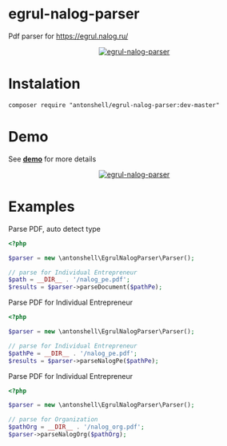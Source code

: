 # egrul-nalog-parser
Pdf parser for 
https://egrul.nalog.ru/

<p align="center">
    <a href="http://www.yiiframework.com/" target="_blank">
        <img src="http://demo.antonshell.me/images/egrul-nalog-parser.png" alt="egrul-nalog-parser" />
    </a>
</p>

# Instalation

```
composer require "antonshell/egrul-nalog-parser:dev-master"
```

# Demo

See [**demo**][1] for more details

<p align="center">
    <a href="http://www.yiiframework.com/" target="_blank">
        <img src="http://demo.antonshell.me/images/egrul-nalog-parser-demo.jpg" alt="egrul-nalog-parser" />
    </a>
</p>

# Examples

Parse PDF, auto detect type

```php
<?php

$parser = new \antonshell\EgrulNalogParser\Parser();

// parse for Individual Entrepreneur
$path = __DIR__ . '/nalog_pe.pdf';
$results = $parser->parseDocument($pathPe);
```


Parse PDF for Individual Entrepreneur

```php
<?php

$parser = new \antonshell\EgrulNalogParser\Parser();

// parse for Individual Entrepreneur
$pathPe = __DIR__ . '/nalog_pe.pdf';
$results = $parser->parseNalogPe($pathPe);
```

Parse PDF for Individual Entrepreneur

```php
<?php

$parser = new \antonshell\EgrulNalogParser\Parser();

// parse for Organization
$pathOrg = __DIR__ . '/nalog_org.pdf';
$parser->parseNalogOrg($pathOrg);
```

[1]: http://demo.antonshell.me/egrul-nalog-parser/